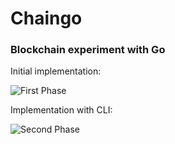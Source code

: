 # Chaingo

### Blockchain experiment with Go


Initial implementation:

![First Phase](https://imgur.com/Cb52KVF)


Implementation with CLI:

![Second Phase](https://i.imgur.com/mJaPj97.png)
